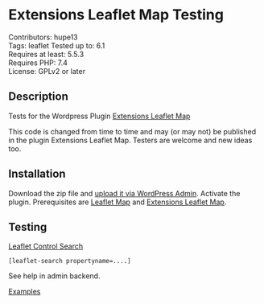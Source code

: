 # Extensions Leaflet Map Testing

Contributors: hupe13    
Tags: leaflet
Tested up to: 6.1  
Requires at least: 5.5.3     
Requires PHP: 7.4     
License: GPLv2 or later  

## Description

Tests for the Wordpress Plugin <a href="https://wordpress.org/plugins/extensions-leaflet-map/">Extensions Leaflet Map</a>

This code is changed from time to time and may (or may not) be published in the plugin Extensions Leaflet Map. Testers are welcome and new ideas too.

<h2>Installation</h2>

Download the zip file and <a href="https://wordpress.org/support/article/managing-plugins/#manual-upload-via-wordpress-admin">upload it via WordPress Admin</a>.
Activate the plugin. Prerequisites are <a href="https://wordpress.org/plugins/leaflet-map/">Leaflet Map</a> and <a href="https://wordpress.org/plugins/extensions-leaflet-map/">Extensions Leaflet Map</a>.

<h2>Testing</h2>

[Leaflet Control Search](https://github.com/stefanocudini/leaflet-search)

<code>[leaflet-search propertyname=....]</code>

See help in admin backend.

<p><a href="https://leafext.de/extra/leaflet-search/">Examples</a></p>
